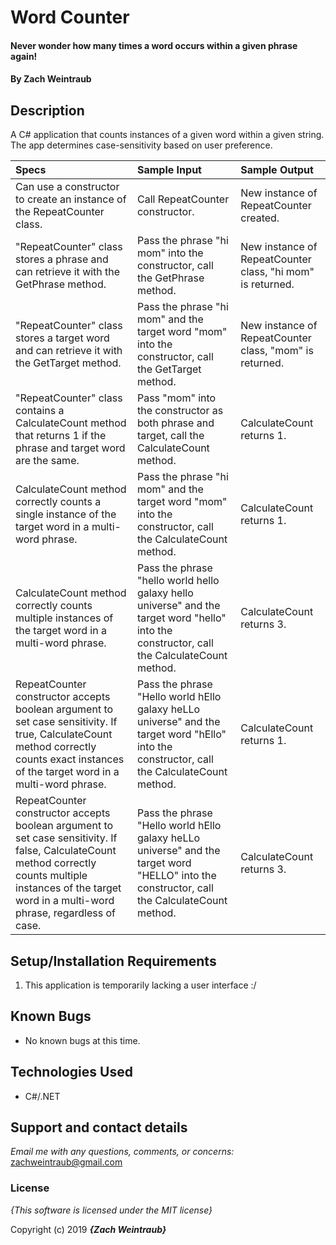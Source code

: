 # Word Counter

#### Never wonder how many times a word occurs within a given phrase again!

#### By **Zach Weintraub**

## Description

A C# application that counts instances of a given word within a given string. The app determines case-sensitivity based on user preference.

| Specs | Sample Input | Sample Output |
| :-------------     | :------------- | :------------- |
|Can use a constructor to create an instance of the RepeatCounter class.|Call RepeatCounter constructor.| New instance of RepeatCounter created. |
| "RepeatCounter" class stores a phrase and can retrieve it with the GetPhrase method.| Pass the phrase "hi mom" into the constructor, call the GetPhrase method.| New instance of RepeatCounter class, "hi mom" is returned. |
| "RepeatCounter" class stores a target word and can retrieve it with the GetTarget method.| Pass the phrase "hi mom" and the target word "mom" into the constructor, call the GetTarget method.| New instance of RepeatCounter class, "mom" is returned. |
| "RepeatCounter" class contains a CalculateCount method that returns 1 if the phrase and target word are the same.| Pass "mom" into the constructor as both phrase and target, call the CalculateCount method.| CalculateCount returns 1. |
| CalculateCount method correctly counts a single instance of the target word in a multi-word phrase.| Pass the phrase "hi mom" and the target word "mom" into the constructor, call the CalculateCount method.| CalculateCount returns 1. |
| CalculateCount method correctly counts multiple instances of the target word in a multi-word phrase.| Pass the phrase "hello world hello galaxy hello universe" and the target word "hello" into the constructor, call the CalculateCount method.| CalculateCount returns 3. |
| RepeatCounter constructor accepts boolean argument to set case sensitivity. If true, CalculateCount method correctly counts exact instances of the target word in a multi-word phrase.| Pass the phrase "Hello world hEllo galaxy heLLo universe" and the target word "hEllo" into the constructor, call the CalculateCount method.| CalculateCount returns 1. |
| RepeatCounter constructor accepts boolean argument to set case sensitivity. If false, CalculateCount method correctly counts multiple instances of the target word in a multi-word phrase, regardless of case.| Pass the phrase "Hello world hEllo galaxy heLLo universe" and the target word "HELLO" into the constructor, call the CalculateCount method.| CalculateCount returns 3. |

## Setup/Installation Requirements

1. This application is temporarily lacking a user interface :/

## Known Bugs
* No known bugs at this time.

## Technologies Used
* C#/.NET

## Support and contact details

_Email me with any questions, comments, or concerns:_
zachweintraub@gmail.com

### License

*{This software is licensed under the MIT license}*

Copyright (c) 2019 **_{Zach Weintraub}_**
